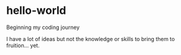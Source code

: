 # hello-world

Beginning my coding journey

I have a lot of ideas but not the knowledge or skills to bring them to fruition... yet.
